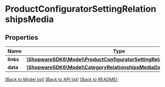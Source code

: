 # ProductConfiguratorSettingRelationshipsMedia

## Properties
Name | Type | Description | Notes
------------ | ------------- | ------------- | -------------
**links** | [**\ShopwareSDK6\Model\ProductConfiguratorSettingRelationshipsMediaLinks**](ProductConfiguratorSettingRelationshipsMediaLinks.md) |  | [optional] 
**data** | [**\ShopwareSDK6\Model\CategoryRelationshipsMediaData**](CategoryRelationshipsMediaData.md) |  | [optional] 

[[Back to Model list]](../../README.md#documentation-for-models) [[Back to API list]](../../README.md#documentation-for-api-endpoints) [[Back to README]](../../README.md)

